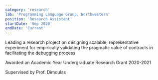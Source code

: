 ```yaml
---
category: 'research'
lab: 'Programming Language Group, Northwestern'
position: 'Research Assistant'
startDate: 'Sep 2020'
endDate: 'Current'
---
```


Leading a research project on designing scalable, representative experiment for empirically validating the pragmatic value of contracts in facilitating the debugging process

Awarded an Academic Year Undergraduate Research Grant 2020-2021

Supervised by Prof. Dimoulas